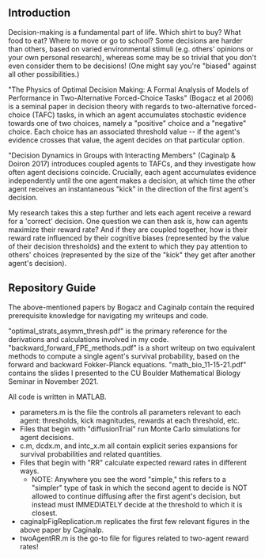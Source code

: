 ## Introduction
Decision-making is a fundamental part of life. Which shirt to buy? What food to eat? Where to move or go to school? Some decisions are harder than others, based on varied environmental stimuli (e.g. others' opinions or your own personal research), whereas some may be so trivial that you don't even consider them to be decisions! (One might say you're "biased" against all other possibilities.)

"The Physics of Optimal Decision Making: A Formal Analysis of Models of Performance in Two-Alternative Forced-Choice Tasks" (Bogacz et al 2006) is a seminal paper in decision theory with regards to two-alternative forced-choice (TAFC) tasks, in which an agent accumulates stochastic evidence towards one of two choices, namely a "positive" choice and a "negative" choice. Each choice has an associated threshold value -- if the agent's evidence crosses that value, the agent decides on that particular option.

"Decision Dynamics in Groups with Interacting Members" (Caginalp & Doiron 2017) introduces coupled agents to TAFCs, and they investigate how often agent decisions coincide. Crucially, each agent accumulates evidence independently until the one agent makes a decision, at which time the other agent receives an instantaneous "kick" in the direction of the first agent's decision.

My research takes this a step further and lets each agent receive a reward for a 'correct' decision. One question we can then ask is, how can agents maximize their reward rate? And if they are coupled together, how is their reward rate influenced by their cognitive biases (represented by the value of their decision thresholds) and the extent to which they pay attention to others' choices (represented by the size of the "kick" they get after another agent's decision).

## Repository Guide
The above-mentioned papers by Bogacz and Caginalp contain the required prerequisite knowledge for navigating my writeups and code.

"optimal_strats_asymm_thresh.pdf" is the primary reference for the derivations and calculations involved in my code. "backward_forward_FPE_methods.pdf" is a short writeup on two equivalent methods to compute a single agent's survival probability, based on the forward and backward Fokker-Planck equations. "math_bio_11-15-21.pdf" contains the slides I presented to the CU Boulder Mathematical Biology Seminar in November 2021.

All code is written in MATLAB.
* parameters.m is the file the controls all parameters relevant to each agent: thresholds, kick magnitudes, rewards at each threshold, etc.
* Files that begin with "diffusionTrial" run Monte Carlo simulations for agent decisions.
* c.m, dcdx.m, and intc_x.m all contain explicit series expansions for survival probabilities and related quantities.
* Files that begin with "RR" calculate expected reward rates in different ways.
    - NOTE: Anywhere you see the word "simple," this refers to a "simpler" type of task in which the second agent to decide is NOT allowed to continue diffusing after the first agent's decision, but instead must IMMEDIATELY decide at the threshold to which it is closest.
* caginalpFigReplication.m replicates the first few relevant figures in the above paper by Caginalp.
* twoAgentRR.m is the go-to file for figures related to two-agent reward rates!
